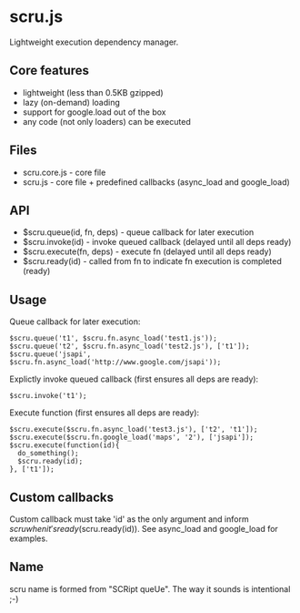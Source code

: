 scru.js
=======

Lightweight execution dependency manager.

Core features
-------------

- lightweight (less than 0.5KB gzipped)
- lazy (on-demand) loading
- support for google.load out of the box
- any code (not only loaders) can be executed 

Files
-----

- scru.core.js - core file
- scru.js - core file + predefined callbacks (async_load and google_load)

API
---

- $scru.queue(id, fn, deps) - queue callback for later execution
- $scru.invoke(id) - invoke queued callback (delayed until all deps ready)
- $scru.execute(fn, deps) - execute fn (delayed until all deps ready)
- $scru.ready(id) - called from fn to indicate fn execution is completed (ready)

Usage
-----

Queue callback for later execution:

    $scru.queue('t1', $scru.fn.async_load('test1.js'));
    $scru.queue('t2', $scru.fn.async_load('test2.js'), ['t1']);
    $scru.queue('jsapi', $scru.fn.async_load('http://www.google.com/jsapi'));

Explictly invoke queued callback (first ensures all deps are ready):

    $scru.invoke('t1');

Execute function (first ensures all deps are ready):

    $scru.execute($scru.fn.async_load('test3.js'), ['t2', 't1']);
    $scru.execute($scru.fn.google_load('maps', '2'), ['jsapi']);
    $scru.execute(function(id){
      do_something();
      $scru.ready(id);
    }, ['t1']);

Custom callbacks
----------------

Custom callback must take 'id' as the only argument and inform $scru when it's
ready ($scru.ready(id)). See async_load and google_load for examples.

Name
----

scru name is formed from "SCRipt queUe". The way it sounds is intentional ;-)

